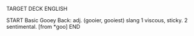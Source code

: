 TARGET DECK
ENGLISH

START
Basic
Gooey
Back: adj. (gooier, gooiest) slang 1 viscous, sticky. 2 sentimental. [from *goo]
END

